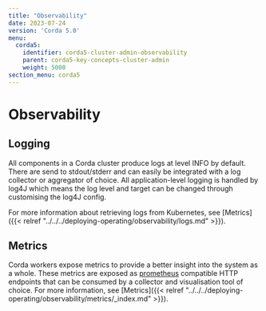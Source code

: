 ```yaml
---
title: "Observability"
date: 2023-07-24
version: 'Corda 5.0'
menu:
  corda5:
    identifier: corda5-cluster-admin-observability
    parent: corda5-key-concepts-cluster-admin
    weight: 5000
section_menu: corda5
---
```


# Observability

## Logging

All components in a Corda cluster produce logs at level INFO by default. There are send to stdout/stderr and can easily be integrated with a log collector or aggregator of choice. All application-level logging is handled by log4J which means the log level and target can be changed through customising the log4J config.

For more information about retrieving logs from Kubernetes, see [Metrics]({{< relref "../../../deploying-operating/observability/logs.md" >}}).

## Metrics

Corda workers expose metrics to provide a better insight into the system as a whole. These metrics are exposed as [prometheus](https://prometheus.io/) compatible HTTP endpoints that can be consumed by a collector and visualisation tool of choice. For more information, see [Metrics]({{< relref "../../../deploying-operating/observability/metrics/_index.md" >}}).